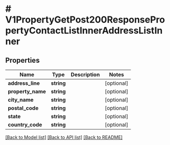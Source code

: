 # # V1PropertyGetPost200ResponsePropertyContactListInnerAddressListInner

## Properties

Name | Type | Description | Notes
------------ | ------------- | ------------- | -------------
**address_line** | **string** |  | [optional]
**property_name** | **string** |  | [optional]
**city_name** | **string** |  | [optional]
**postal_code** | **string** |  | [optional]
**state** | **string** |  | [optional]
**country_code** | **string** |  | [optional]

[[Back to Model list]](../../README.md#models) [[Back to API list]](../../README.md#endpoints) [[Back to README]](../../README.md)
